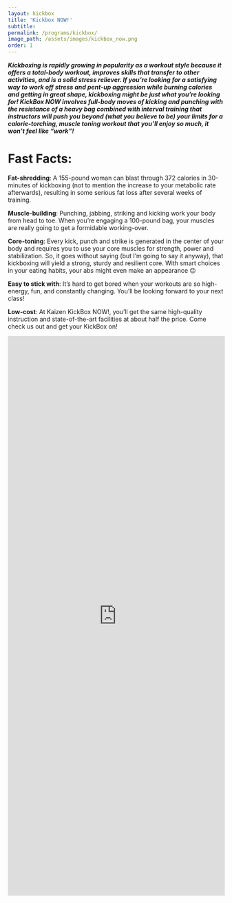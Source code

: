 ```yaml
---
layout: kickbox
title: 'Kickbox NOW!'
subtitle:
permalink: /programs/kickbox/
image_path: /assets/images/kickbox_now.png
order: 1
---
```



***Kickboxing is rapidly growing in popularity as a workout style because it offers a total-body workout, improves skills that transfer to other activities, and is a solid stress reliever. If you’re looking for a satisfying way to work off stress and pent-up aggression while burning calories and getting in great shape, kickboxing might be just what you’re looking for! KickBox NOW involves full-body moves of kicking and punching with the resistance of a heavy bag combined with interval training that instructors will push you beyond (what you believe to be) your limits for a calorie-torching, muscle toning workout that you’ll enjoy so much, it won’t feel like “work”!***

# Fast Facts:

**Fat-shredding**: A 155-pound woman can blast through 372 calories in 30-minutes of kickboxing (not to mention the increase to your metabolic rate afterwards), resulting in some serious fat loss after several weeks of training.

**Muscle-building**: Punching, jabbing, striking and kicking work your body from head to toe. When you’re engaging a 100-pound bag, your muscles are really going to get a formidable working-over.

**Core-toning**: Every kick, punch and strike is generated in the center of your body and requires you to use your core muscles for strength, power and stabilization. So, it goes without saying (but I’m going to say it anyway), that kickboxing will yield a strong, sturdy and resilient core. With smart choices in your eating habits, your abs might even make an appearance 😉

**Easy to stick with**: It’s hard to get bored when your workouts are so high-energy, fun, and constantly changing. You’ll be looking forward to your next class!

**Low-cost**: At Kaizen KickBox NOW!, you’ll get the same high-quality instruction and state-of-the-art facilities at about half the price. Come check us out and get your KickBox on!

<iframe src="https://docs.google.com/forms/d/e/1FAIpQLSevoMuO0gzadCB5sCM1OAnE-BISHG2BRjaia5PWuJN5zRWuog/viewform?embedded=true" width="100%" height="1300" frameborder="0" marginheight="0" marginwidth="0">Loading...</iframe>
